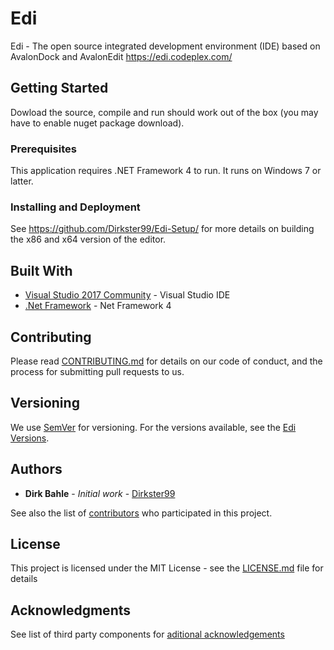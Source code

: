 # Edi

Edi - The open source integrated development environment (IDE) based on AvalonDock and AvalonEdit
https://edi.codeplex.com/

## Getting Started

Dowload the source, compile and run should work out of the box (you may have to enable nuget package download).

### Prerequisites

This application requires .NET Framework 4 to run. It runs on Windows 7 or latter.

### Installing and Deployment

See https://github.com/Dirkster99/Edi-Setup/ for more details on building the x86 and x64 version of the editor.
 
## Built With

* [Visual Studio 2017 Community](http://www.visualstudio.com) - Visual Studio IDE
* [.Net Framework](https://www.microsoft.com/net) - Net Framework 4

## Contributing

Please read [CONTRIBUTING.md](CONTRIBUTING.md) for details on our code of conduct, and the process for submitting pull requests to us.

## Versioning

We use [SemVer](http://semver.org/) for versioning. For the versions available, see the [Edi Versions](https://github.com/Dirkster99/Edi/tags). 

## Authors

* **Dirk Bahle** - *Initial work* - [Dirkster99](https://github.com/Dirkster99)

See also the list of [contributors](https://github.com/Dirkster99/Edi/contributors) who participated in this project.

## License

This project is licensed under the MIT License - see the [LICENSE.md](LICENSE.md) file for details

## Acknowledgments

See list of third party components for [aditional acknowledgements](https://github.com/Dirkster99/Edi/wiki/List-of-Contributors)